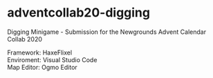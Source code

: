 # adventcollab20-digging
Digging Minigame - Submission for the Newgrounds Advent Calendar Collab 2020

Framework: HaxeFlixel\
Enviroment: Visual Studio Code\
Map Editor: Ogmo Editor
